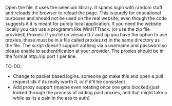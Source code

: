 Open the file, it uses the selenium library. It spams login with random stuff and reloads the browser to reload the page.
This is purely for educational purposes and should not be used on the real website, even though the code suggests it it is meant for purely local application.
If you need the website locally you can use a programm like WinHTTrack. (or use the zip file provided)
Proxies: If you're on version 0.7 and up you have the option to use proxies, these must be in a file called proxies.txt in the same directory as the file. The script doesn't support authing via a username and password so please enable ip authentification at your provider. The proxies should be in the format http://ip:port 1 per line.

TO-DO:
-    Change to packet based logins. 
    someone go make this and open a pull request idk if its really worth it, or if it'll be consistent
-    Add proxy support (maybe even rotating once one gets blocked)(just looked through the process of adding paid proxies, and that might take a while as its a pain in the ass to auth)
